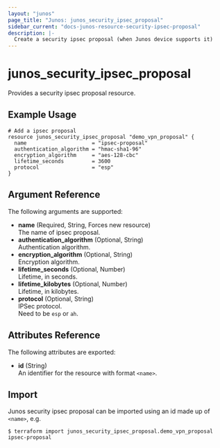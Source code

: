 ```yaml
---
layout: "junos"
page_title: "Junos: junos_security_ipsec_proposal"
sidebar_current: "docs-junos-resource-security-ipsec-proposal"
description: |-
  Create a security ipsec proposal (when Junos device supports it)
---
```


# junos_security_ipsec_proposal

Provides a security ipsec proposal resource.

## Example Usage

```hcl
# Add a ipsec proposal
resource junos_security_ipsec_proposal "demo_vpn_proposal" {
  name                     = "ipsec-proposal"
  authentication_algorithm = "hmac-sha1-96"
  encryption_algorithm     = "aes-128-cbc"
  lifetime_seconds         = 3600
  protocol                 = "esp"
}
```

## Argument Reference

The following arguments are supported:

- **name** (Required, String, Forces new resource)  
  The name of ipsec proposal.
- **authentication_algorithm** (Optional, String)  
  Authentication algorithm.
- **encryption_algorithm** (Optional, String)  
  Encryption algorithm.
- **lifetime_seconds** (Optional, Number)  
  Lifetime, in seconds.
- **lifetime_kilobytes** (Optional, Number)  
  Lifetime, in kilobytes.
- **protocol** (Optional, String)  
  IPSec protocol.  
  Need to be `esp` or `ah`.

## Attributes Reference

The following attributes are exported:

- **id** (String)  
  An identifier for the resource with format `<name>`.

## Import

Junos security ipsec proposal can be imported using an id made up of `<name>`, e.g.

```shell
$ terraform import junos_security_ipsec_proposal.demo_vpn_proposal ipsec-proposal
```
